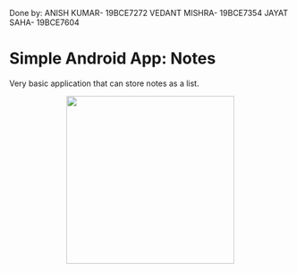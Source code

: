 Done by: 
ANISH KUMAR- 19BCE7272
VEDANT MISHRA- 19BCE7354
JAYAT SAHA- 19BCE7604

# Simple Android App: Notes

Very basic application that can store notes as a list.

<p align="center">
  <img width=300 src=https://i.imgur.com/OMuXySM.gif>
</p>

